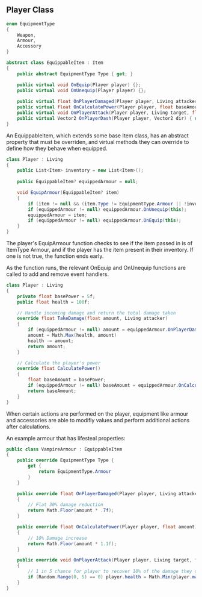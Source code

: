 ## Player Class
```c#
enum EquipmentType
{
    Weapon,
    Armour,
    Accessory
}

abstract class EquippableItem : Item 
{
    public abstract EquipmentType Type { get; }

    public virtual void OnEquip(Player player) {};
    public virtual void OnUnequip(Player player) {};
    
    public virtual float OnPlayerDamaged(Player player, Living attacker, float amount) { return amount; }
    public virtual float OnCalculatePower(Player player, float baseAmount) { return amount; }
    public virtual void OnPlayerAttack(Player player, Living target, float finalDamageDealt) { return amount; }
    public virtual Vector2 OnPlayerDash(Player player, Vector2 dir) { return dir; }
}
```
An EquippableItem, which extends some base Item class, has an abstract property that must be overriden, and virtual methods they can override to define how they behave when equipped.
```c#
class Player : Living
{
    public List<Item> inventory = new List<Item>();
    
    public EquippableItem? equippedArmour = null;

    void EquipArmour(EquippableItem? item)
    {
        if (item != null && (item.Type != EquipmentType.Armour || !inventory.Contains(item))) return;
        if (equippedArmour != null) equippedArmour.OnUnequip(this);
        equippedArmour = item;
        if (equippedArmour != null) equippedArmour.OnEquip(this);
    }
}
```
The player's EquipArmour function checks to see if the item passed in is of ItemType Armour, and if the player has the item present in their inventory. If one is not true, the function ends early.

As the function runs, the relevant OnEquip and OnUnequip functions are called to add and remove event handlers.
```c#
class Player : Living
{
    private float basePower = 5f;
    public float health = 100f;

    // Handle incoming damage and return the total damage taken
    override float TakeDamage(float amount, Living attacker)
    {
        if (equippedArmour != null) amount = equippedArmour.OnPlayerDamaged(this, attacker, amount);
        amount = Math.Max(health, amount)
        health -= amount;
        return amount;
    }

    // Calculate the player's power 
    override float CalculatePower()
    {
        float baseAmount = basePower;
        if (equippedArmour != null) baseAmount = equippedArmour.OnCalculatePower(this, baseAmount);
        return baseAmount;
    }
}
```
When certain actions are performed on the player, equipment like armour and accessories are able to modifiy values and perform additional actions after calculations.

An example armour that has lifesteal properties:
```csharp
public class VampireArmour : EquippableItem
{
    public override EquipmentType Type { 
        get { 
            return EquipmentType.Armour 
        }
    }

    public override float OnPlayerDamaged(Player player, Living attacker, float amount)
    { 
        // Flat 30% damage reduction
        return Math.Floor(amount * .7f);
    }

    public override float OnCalculatePower(Player player, float amount)
    {
        // 10% Damage increase
        return Math.Floor(amount * 1.1f);
    }

    public override void OnPlayerAttack(Player player, Living target, float damageDealt)
    {
        // 1 in 5 chance for player to recover 10% of the damage they dealt
        if (Random.Range(0, 5) == 0) player.health = Math.Min(player.maxHealth, player.health + Math.Floor(damageDealt * .1f));
    }
}
```